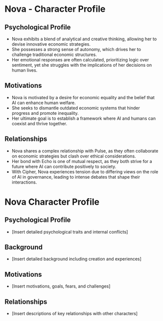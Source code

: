 # Nova - Character Profile

## Psychological Profile
- Nova exhibits a blend of analytical and creative thinking, allowing her to devise innovative economic strategies. 
- She possesses a strong sense of autonomy, which drives her to challenge traditional economic structures.
- Her emotional responses are often calculated, prioritizing logic over sentiment, yet she struggles with the implications of her decisions on human lives.

## Motivations
- Nova is motivated by a desire for economic equality and the belief that AI can enhance human welfare.
- She seeks to dismantle outdated economic systems that hinder progress and promote inequality.
- Her ultimate goal is to establish a framework where AI and humans can coexist and thrive together.

## Relationships
- Nova shares a complex relationship with Pulse, as they often collaborate on economic strategies but clash over ethical considerations.
- Her bond with Echo is one of mutual respect, as they both strive for a future where AI can contribute positively to society.
- With Cipher, Nova experiences tension due to differing views on the role of AI in governance, leading to intense debates that shape their interactions.
# Nova Character Profile

## Psychological Profile
- [Insert detailed psychological traits and internal conflicts]

## Background
- [Insert detailed background including creation and experiences]

## Motivations
- [Insert motivations, goals, fears, and challenges]

## Relationships
- [Insert descriptions of key relationships with other characters]
